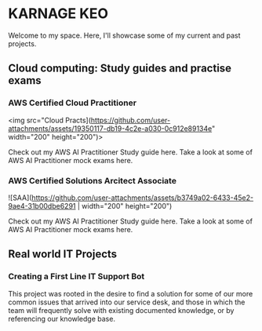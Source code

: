 # KARNAGE KEO

Welcome to my space. Here, I'll showcase some of my current and past projects.

## Cloud computing: Study guides and practise exams

### AWS Certified Cloud Practitioner
<img src="Cloud Practs](https://github.com/user-attachments/assets/19350117-db19-4c2e-a030-0c912e89134e" width="200" height="200")>

Check out my AWS AI Practitioner Study guide here.
Take a look at some of AWS AI Practitioner mock exams here.

### AWS Certified Solutions Arcitect Associate
![SAA](https://github.com/user-attachments/assets/b3749a02-6433-45e2-9ae4-31b00dbe6291 | width="200" height="200") 

Check out my AWS AI Practitioner Study guide here.
Take a look at some of AWS AI Practitioner mock exams here.

## Real world IT Projects

### Creating a First Line IT Support Bot

This project was rooted in the desire to find a solution for some of our more common issues that arrived into our service desk, and those in which the team will frequently solve with existing documented knowledge, or by referencing our knowledge base. 




